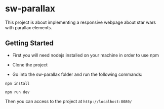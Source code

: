 # sw-parallax
This project is about implementing a responsive webpage about star wars with parallax elements.
## Getting Started

+ First you will need nodejs installed on your machine in order to use npm

+ Clone the project

+ Go into the sw-parallax folder and run the following commands:

```
npm install
```
```
npm run dev 
```

Then you can access to the project at ``` http://localhost:8080/ ```
